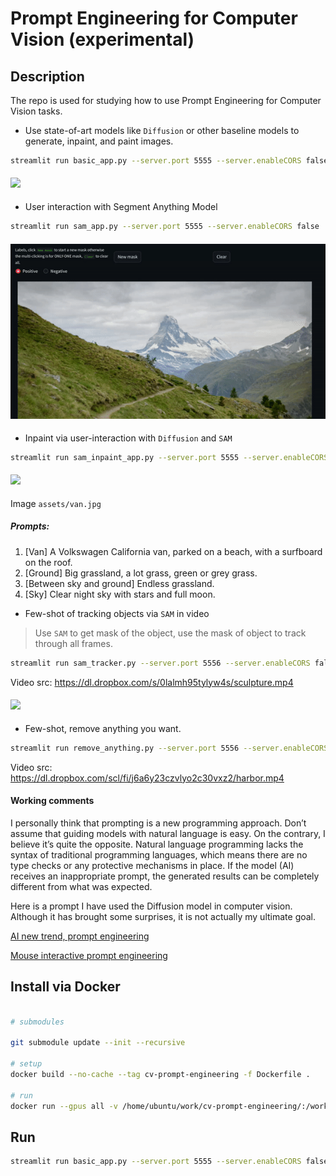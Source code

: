 # Prompt Engineering for Computer Vision (experimental)



## Description

The repo is used for studying how to use Prompt Engineering for Computer Vision tasks. 

- Use state-of-art models like `Diffusion` or other baseline models to generate, inpaint, and paint images.
```bash
streamlit run basic_app.py --server.port 5555 --server.enableCORS false
```
<h4>
<img src="./assets/basic.gif"   />
</h4>

- User interaction with Segment Anything Model
```bash
streamlit run sam_app.py --server.port 5555 --server.enableCORS false
```
<h4>
<img src="./assets/sam.gif"   />
</h4>

- Inpaint via user-interaction with `Diffusion` and `SAM`
```bash
streamlit run sam_inpaint_app.py --server.port 5555 --server.enableCORS false
```
<h4>
<img src="./assets/sam_inpaint.gif"   />
</h4>

Image `assets/van.jpg`

##### Prompts:
1. [Van] A Volkswagen California van, parked on a beach, with a surfboard on the roof. 
2. [Ground] Big grassland, a lot grass, green or grey grass.
3. [Between sky and ground] Endless grassland. 
4. [Sky] Clear night sky with stars and full moon. 

- Few-shot of tracking objects via `SAM` in video

>  Use `SAM` to get mask of the object, use the mask of object to track through all frames.

```bash
streamlit run sam_tracker.py --server.port 5556 --server.enableCORS false
```
Video src: https://dl.dropbox.com/s/0lalmh95tylyw4s/sculpture.mp4
<h4>
<img src="./assets/sam_tracker.gif"   />
</h4>

- Few-shot, remove anything you want.

```bash
streamlit run remove_anything.py --server.port 5556 --server.enableCORS false
```

Video src: https://dl.dropbox.com/scl/fi/j6a6y23czvlyo2c30vxz2/harbor.mp4

 


#### Working comments

I personally think that prompting is a new programming approach. Don’t assume that guiding models with natural language is easy. On the contrary, I believe it’s quite the opposite. Natural language programming lacks the syntax of traditional programming languages, which means there are no type checks or any protective mechanisms in place. If the model (AI) receives an inappropriate prompt, the generated results can be completely different from what was expected.

Here is a prompt I have used the Diffusion model in computer vision. Although it has brought some surprises, it is not actually my ultimate goal.

[AI new trend, prompt engineering](https://teetracker.medium.com/ai-new-trend-prompt-engineering-3d7369dcbd86)

[Mouse interactive prompt engineering](https://teetracker.medium.com/mouse-interactive-prompt-engineering-b93573b6e96b)

## Install via Docker

```bash

# submodules

git submodule update --init --recursive

# setup
docker build --no-cache --tag cv-prompt-engineering -f Dockerfile .

# run
docker run --gpus all -v /home/ubuntu/work/cv-prompt-engineering/:/workspace/    -p 5555:5555 --rm  -it --shm-size=55gb -d cv-prompt-engineering tail -f /dev/null

```

## Run

```bash
streamlit run basic_app.py --server.port 5555 --server.enableCORS false
```
